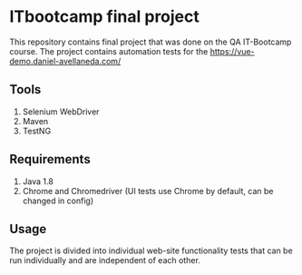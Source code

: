 # ITbootcamp final project
This repository contains final project that was done on the QA IT-Bootcamp course. The project contains automation tests for the https://vue-demo.daniel-avellaneda.com/

## Tools
1. Selenium WebDriver
2. Maven
3. TestNG

## Requirements
1. Java 1.8
2. Chrome and Chromedriver (UI tests use Chrome by default, can be changed in config)

## Usage
The project is divided into individual web-site functionality tests that can be run individually and are independent of each other.




